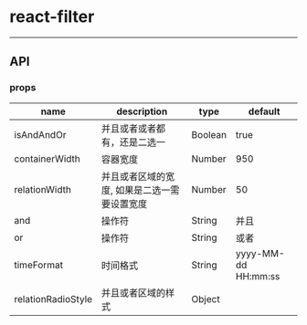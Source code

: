 # react-filter
---


## API

### props

| name     | description    | type     | default      |
|----------|----------------|----------|--------------|
|isAndAndOr | 并且或者或者都有，还是二选一 | Boolean | true |
|containerWidth | 容器宽度 | Number | 950 |
|relationWidth | 并且或者区域的宽度, 如果是二选一需要设置宽度 | Number | 50 |
|and | 操作符 | String | 并且 |
|or | 操作符 | String | 或者 |
|timeFormat | 时间格式 | String | yyyy-MM-dd HH:mm:ss |
|relationRadioStyle | 并且或者区域的样式 | Object |  |
